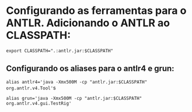 # Configurando as ferramentas para o ANTLR. Adicionando o ANTLR ao CLASSPATH:

```export CLASSPATH=".:antlr.jar:$CLASSPATH"```

## Configurando os aliases para o antlr4 e grun:

```alias antlr4='java -Xmx500M -cp "antlr.jar:$CLASSPATH" org.antlr.v4.Tool'```s

```alias grun='java -Xmx500M -cp "antlr.jar:$CLASSPATH" org.antlr.v4.gui.TestRig'```